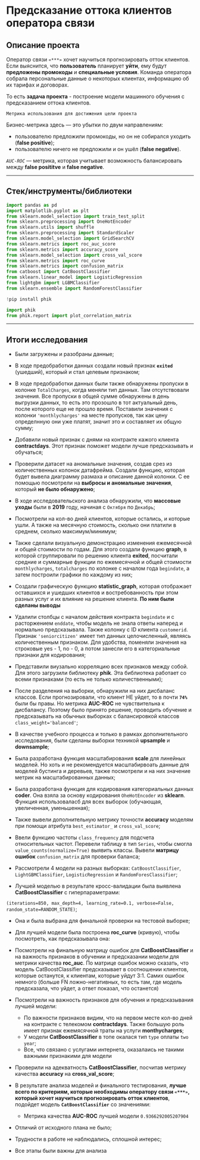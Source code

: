 # Предсказание оттока клиентов оператора связи


## Описание проекта


Оператор связи `«***»` хочет научиться прогнозировать отток клиентов. Если выяснится, что **пользователь** планирует **уйти**, ему будут **предложены промокоды** и **специальные условия**. Команда оператора собрала персональные данные о некоторых клиентах, информацию об их тарифах и договорах.

То есть **задача проекта** - построение модели машинного обучения с предсказанием оттока клиентов.


`Метрика использования для достижения цели проекта`

Бизнес-метрика здесь — это убытки по двум направлениям: 

* пользователю предложили промокоды, но он не собирался уходить (**false positive**); 
* пользователю ничего не предложили и он ушёл (**false negative**).

*`AUC-ROC`* — метрика, которая учитывает возможность балансировать между **false posititve** и **false negative**.


---

## Стек/инструменты/библиотеки

```python
import pandas as pd
import matplotlib.pyplot as plt
from sklearn.model_selection import train_test_split
from sklearn.preprocessing import OneHotEncoder
from sklearn.utils import shuffle
from sklearn.preprocessing import StandardScaler
from sklearn.model_selection import GridSearchCV
from sklearn.metrics import roc_auc_score
from sklearn.metrics import accuracy_score
from sklearn.model_selection import cross_val_score
from sklearn.metrics import roc_curve
from sklearn.metrics import confusion_matrix
from catboost import CatBoostClassifier
from sklearn.linear_model import LogisticRegression
from lightgbm import LGBMClassifier
from sklearn.ensemble import RandomForestClassifier

!pip install phik

import phik
from phik.report import plot_correlation_matrix
```

---

## Итоги исследования

* Были загружены и разобраны данные;
* В ходе предобработки данных создали новый признак **`exited`** (ушедший), который и стал целевым признаком;
* В ходе предобработки данных были также обнаружены пропуски в колонке `TotalCharges`, когда меняли тип данных. Там отсутствовали значения. Все пропуски в общей сумме обнаружены в день выгрузки данных, то есть это прозошло в тот актуальный день, после которого еще не прошло время. Поставили значения с колонки `'monthlycharges'` на месте пропусков, так как цену определнную они уже платят, значит это и составляет их общую сумму;
* Добавили новый признак с днями на контракте кажого клиента **contractdays**. Этот признак поможет модели лучше предсказывать и обучаться;
* Проверили датасет на аномальные значения, создав срез из количественных колонок датафрейма. Создали функцию, которая будет вывела диаграмму размаха и описание данной колонки. С ее помощью посмотрели на **выбросы и аномальные значения**, который **не было обнаружено**;
* В ходе исследовательского анализа обнаружили, что **массовые уходы**  были в **2019** году, начиная с `Октября` по `Декабрь`;
* Посмотрели на кол-во дней клиентов, которые остались, и которые ушли. А также на месячную стоимость, сколько они платили в среднем, сколько максимум/минимум;
* Также сделали визуальную демонстрацию изменения ежемесячной и общей стоимости по годам. Для этого создали функцию **graph**, в которой сгруппировали по решению клиента **exited**, посчитали средние и суммарные функции по ежемесячной и общей стоимости   `monthlycharges`, `totalcharges` по колонке с началом года `begindate`, а затем построили графики по каждому из ниx;
* Создали графическую функцию **statistic_graph**, которая отображает оставшихся и ушедших клиентов и востребованность при этом разных услуг и их влияние на решение клиента. **По ним были сделаны выводы**
* Удалили столбцы с началом действия контракта `begindate` и с расторжением `enddate`, чтобы модель не знала ответы наперед и нормально предсказывала. Также колонку с ID клиента `customerid`. Признак `'seniorcitizen'` имеет тип данных целочисленный, являясь количественным признаком. Для удобства, поменяли значения на строковые yes - 1, no - 0, а потом занесли его в категориальные признаки для кодирования;
* Представили виузально корреляцию всех признаков между собой. Для этого загрузили библиотеку **phik**. Эта библиотека работает со всеми признаками (то есть не только количественными);

* После разделения на выборки, обнаружили на них дисбаланс классов. Если прогнозировали, что клиент НЕ уйдет, то в почти **`74%`** были бы  правы. Но метрика **AUC-ROC** не чувствительна к дисбалансу. Поэтому было принято решение, проводить обучение и предсказывать на обычных выборках с балансировкой классов `class_weight='balanced'`;
* В качестве учебного процесса и только в рамках дополнительного исследования, были сделаны выборки техникой **upsample** и **downsample**;
* Была разработана функция масштабирования **scale** для линейных моделей. Но хоть и не рекомендуется масштабирвоать данные для моделей бустинга и деревьев, также посмотрели и на них значение метрик на масштабированных данных;


* Была разработана функция для кодирования категориальных данных **coder**. Она взяла за основу кодирования `OheHotEncoder` из **sklearn**. Функция использоваласб для всех выборок (обучающая, увеличенная, уменьшенная);

* Также вывели дополнительную метрику точности **accuracy** моделям при помощи атрибута `best_estimator_` и `cross_val_score`;


* Ввели функцию частоты `class_frequency` для подсчета относительных частот. Перевели таблицу в тип `Series`, чтобы смогла `value_counts(normalize=True)` выявить классы. Вывели **матрицу ошибок** `confusion_matrix` для проверки баланса;


* Рассмотрели 4 модели на разных выборках: `CatBoostClassifier`, `LightGBMClassifier`, `LogisticRegression` и `RandomForesClassifier`;

* Лучшей моделью в результате кросс-валидации была выявлена **CatBoostClassifier** с гиперпараметрами: 

`(iterations=850, max_depth=4, learning_rate=0.1, verbose=False, random_state=RANDOM_STATE)`;

* Она и была выбрана для финальной проверки на тестовой выборке;

* Для лучшей модели была построена **roc_curve** (кривую), чтобы посмотреть, как предсказывала она:

* Посмотрели на финальную матрицу ошибок для **CatBoostClassifier** и на важность признаков в обучении и предсказании модели для метрики качества **roc_auc**. По матрице ошибок можно сказать, что модель CatBoostClassifier предсказывает в соотношении клиентов, которые останутся, к клиентам, которые уйдут 3:1. Самих ошибок немного (больше FN ложно-негативных, то есть там, где модель предсказала, что уйдет, а ответ показал, что останется)

* Посмотрели на важность признаков для обучения и предсказывания лучшей модели:
    * По важности признаков видим, что на первом месте кол-во дней на контракте с телекомом **contractdays**. Также большую роль имеет признак ежемясячной траты на услуги **monthycharges**;
    * У модели **CatBoostClassifier** в топе окалася тип `type` оплаты `two year`;
    * Все, что связано с услугами интернета, оказалаись не такими важными признакими для модели
    
* Проверили на адекватность **CatBoostClassifier**, посчитав метрику качества **accuracy** на **cross_val_score**;


* В результате анализа моделей и финального тестирования, **лучше всего по критериям, которые необходимы оператору связи `«***»`, который хочет научиться прогнозировать отток клиентов**, подойдет модель **`CatBoostClassifier`** со значениями: 
  * Метрика качества **AUC-ROC** лучшей модели `0.9366292005207904`
* Отличий от исходного плана не было;
* Трудности в работе не наблюдались, сплошной интерес;
* Все этапы были важны для анализа

